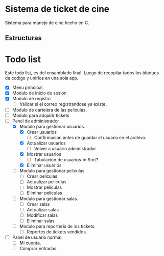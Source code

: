 # Sistema de ticket de cine

Sistema para manejo de cine hecho en C.

## Estructuras



# Todo list

Este todo list, es del ensamblado final. Luego de recopilar todos los bloques de codigo y unirlos en una sola app.

- [x] Menu principal
- [x] Modulo de inicio de sesion
- [x] Modulo de registro
  - [ ] Validar si el correo registrandose ya existe.
- [  ] Modulo de cartelera de las peliculas.
- [ ] Modulo para adquirir tickets
- [ ] Panel de administrador
  - [x] Modulo para gestionar usuarios.
    - [x] Crear usuarios
      - [ ] Confirmacion antes de guardar el usuario en el archivo. 
    - [x] Actualizar usuarios
      - [ ] Volver a usuario administrador
    - [x] Mostrar usuarios
      - [ ] Tabulacion de usuarios => Sort?
    - [x] Eliminar usuarios
  - [ ] Modulo para gestionar peliculas
    - [ ] Crear peliculas
    - [ ] Actualizar peliculas
    - [ ] Mostrar peliculas
    - [ ] Eliminar peliculas
  - [ ] Modulo para gestionar salas.
    - [ ] Crear salas
    - [ ] Actualizar salas
    - [ ] Modificar salas
    - [ ] Eliminar salas
  - [ ] Modulo para reporteria de los tickets.
    - [ ] Reportes de tickets vendidos. 
- [ ] Panel de usuario normal
  - [ ] Mi cuenta.
  - [ ] Comprar entradas